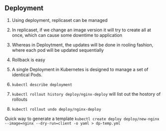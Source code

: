 ## Deployment

1. Using deployment, replicaset can be managed
2. In replicaset, if we change an image version it will try to create all at once, which can cause some downtime to application
3. Whereas in Deploytment, the updates will be done in rooling fashion, where each pod will be updated sequentially
4. Rollback is easy
5. A single Deployment in Kubernetes is designed to manage a set of identical Pods.

1. `kubectl describe deployment`
2. `kubectl rollout history deploy/nginx-deploy` will list out the hostory of rollouts
3. `kubectl rollout undo deploy/nginx-deploy`

Quick way to generate a template 
`kubectl create deploy deploy/new-nginx --image=nginx --dry-run=client -o yaml > dp-temp.yml`